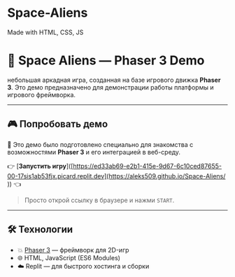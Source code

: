 # Space-Aliens
Made with HTML, CSS, JS

# 👾 Space Aliens — Phaser 3 Demo
 небольшая аркадная игра, созданная на базе игрового движка **Phaser 3**.
 Это демо предназначено для демонстрации работы платформы и игрового фреймворка.
 
---

## 🎮 Попробовать демо

🧪 Это демо было подготовлено специально для знакомства с возможностями **Phaser 3** и его интеграцией в веб-среду.

👉 [**Запустить игру**]([https://ed33ab69-e2b1-415e-9d67-6c10ced87655-00-17sis1ab53fjx.picard.replit.dev](https://aleks509.github.io/Space-Aliens/
)) 👈

> Просто открой ссылку в браузере и нажми `START`.

---

## 🛠️ Технологии

- 💥 [Phaser 3](https://phaser.io/) — фреймворк для 2D-игр
- 🌐 HTML, JavaScript (ES6 Modules)
- ☁️ Replit — для быстрого хостинга и сборки
